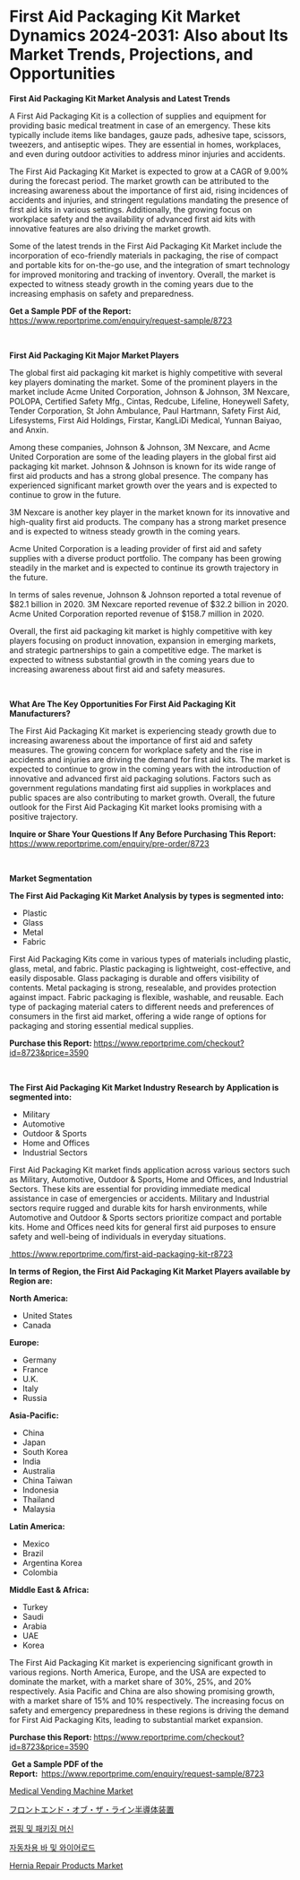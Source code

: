 <p><h1>First Aid Packaging Kit Market Dynamics 2024-2031: Also about Its Market Trends, Projections, and Opportunities</h1></p><p><strong>First Aid Packaging Kit Market Analysis and Latest Trends</strong></p>
<p><p>A First Aid Packaging Kit is a collection of supplies and equipment for providing basic medical treatment in case of an emergency. These kits typically include items like bandages, gauze pads, adhesive tape, scissors, tweezers, and antiseptic wipes. They are essential in homes, workplaces, and even during outdoor activities to address minor injuries and accidents.</p><p>The First Aid Packaging Kit Market is expected to grow at a CAGR of 9.00% during the forecast period. The market growth can be attributed to the increasing awareness about the importance of first aid, rising incidences of accidents and injuries, and stringent regulations mandating the presence of first aid kits in various settings. Additionally, the growing focus on workplace safety and the availability of advanced first aid kits with innovative features are also driving the market growth.</p><p>Some of the latest trends in the First Aid Packaging Kit Market include the incorporation of eco-friendly materials in packaging, the rise of compact and portable kits for on-the-go use, and the integration of smart technology for improved monitoring and tracking of inventory. Overall, the market is expected to witness steady growth in the coming years due to the increasing emphasis on safety and preparedness.</p></p>
<p><strong>Get a Sample PDF of the Report:&nbsp;</strong> <a href="https://www.reportprime.com/enquiry/request-sample/8723">https://www.reportprime.com/enquiry/request-sample/8723</a></p>
<p>&nbsp;</p>
<p><strong>First Aid Packaging Kit Major Market Players</strong></p>
<p><p>The global first aid packaging kit market is highly competitive with several key players dominating the market. Some of the prominent players in the market include Acme United Corporation, Johnson & Johnson, 3M Nexcare, POLOPA, Certified Safety Mfg., Cintas, Redcube, Lifeline, Honeywell Safety, Tender Corporation, St John Ambulance, Paul Hartmann, Safety First Aid, Lifesystems, First Aid Holdings, Firstar, KangLiDi Medical, Yunnan Baiyao, and Anxin.</p><p>Among these companies, Johnson & Johnson, 3M Nexcare, and Acme United Corporation are some of the leading players in the global first aid packaging kit market. Johnson & Johnson is known for its wide range of first aid products and has a strong global presence. The company has experienced significant market growth over the years and is expected to continue to grow in the future.</p><p>3M Nexcare is another key player in the market known for its innovative and high-quality first aid products. The company has a strong market presence and is expected to witness steady growth in the coming years.</p><p>Acme United Corporation is a leading provider of first aid and safety supplies with a diverse product portfolio. The company has been growing steadily in the market and is expected to continue its growth trajectory in the future.</p><p>In terms of sales revenue, Johnson & Johnson reported a total revenue of $82.1 billion in 2020. 3M Nexcare reported revenue of $32.2 billion in 2020. Acme United Corporation reported revenue of $158.7 million in 2020.</p><p>Overall, the first aid packaging kit market is highly competitive with key players focusing on product innovation, expansion in emerging markets, and strategic partnerships to gain a competitive edge. The market is expected to witness substantial growth in the coming years due to increasing awareness about first aid and safety measures.</p></p>
<p>&nbsp;</p>
<p><strong>What Are The Key Opportunities For First Aid Packaging Kit Manufacturers?</strong></p>
<p><p>The First Aid Packaging Kit market is experiencing steady growth due to increasing awareness about the importance of first aid and safety measures. The growing concern for workplace safety and the rise in accidents and injuries are driving the demand for first aid kits. The market is expected to continue to grow in the coming years with the introduction of innovative and advanced first aid packaging solutions. Factors such as government regulations mandating first aid supplies in workplaces and public spaces are also contributing to market growth. Overall, the future outlook for the First Aid Packaging Kit market looks promising with a positive trajectory.</p></p>
<p><strong>Inquire or Share Your Questions If Any Before Purchasing This Report:</strong> <a href="https://www.reportprime.com/enquiry/pre-order/8723">https://www.reportprime.com/enquiry/pre-order/8723</a></p>
<p>&nbsp;</p>
<p><strong>Market Segmentation</strong></p>
<p><strong>The First Aid Packaging Kit Market Analysis by types is segmented into:</strong></p>
<p><ul><li>Plastic</li><li>Glass</li><li>Metal</li><li>Fabric</li></ul></p>
<p><p>First Aid Packaging Kits come in various types of materials including plastic, glass, metal, and fabric. Plastic packaging is lightweight, cost-effective, and easily disposable. Glass packaging is durable and offers visibility of contents. Metal packaging is strong, resealable, and provides protection against impact. Fabric packaging is flexible, washable, and reusable. Each type of packaging material caters to different needs and preferences of consumers in the first aid market, offering a wide range of options for packaging and storing essential medical supplies.</p></p>
<p><strong>Purchase this Report:&nbsp;</strong><a href="https://www.reportprime.com/checkout?id=8723&price=3590">https://www.reportprime.com/checkout?id=8723&price=3590</a></p>
<p>&nbsp;</p>
<p><strong>The First Aid Packaging Kit Market Industry Research by Application is segmented into:</strong></p>
<p><ul><li>Military</li><li>Automotive</li><li>Outdoor & Sports</li><li>Home and Offices</li><li>Industrial Sectors</li></ul></p>
<p><p>First Aid Packaging Kit market finds application across various sectors such as Military, Automotive, Outdoor & Sports, Home and Offices, and Industrial Sectors. These kits are essential for providing immediate medical assistance in case of emergencies or accidents. Military and Industrial sectors require rugged and durable kits for harsh environments, while Automotive and Outdoor & Sports sectors prioritize compact and portable kits. Home and Offices need kits for general first aid purposes to ensure safety and well-being of individuals in everyday situations.</p></p>
<p><a href="https://www.reportprime.com/first-aid-packaging-kit-r8723">&nbsp;https://www.reportprime.com/first-aid-packaging-kit-r8723</a></p>
<p><strong>In terms of Region, the First Aid Packaging Kit Market Players available by Region are:</strong></p>
<p>
    <p> <strong> North America: </strong>
        <ul>
            <li>United States</li>
            <li>Canada</li>
        </ul>
        </p> 
    <p> <strong> Europe: </strong>
        <ul>
            <li>Germany</li>
            <li>France</li>
            <li>U.K.</li>
            <li>Italy</li>
            <li>Russia</li>
        </ul>
        </p> 
    <p> <strong> Asia-Pacific: </strong>
        <ul>
            <li>China</li>
            <li>Japan</li>
            <li>South Korea</li>
            <li>India</li>
            <li>Australia</li>
            <li>China Taiwan</li>
            <li>Indonesia</li>
            <li>Thailand</li>
            <li>Malaysia</li>
        </ul>
        </p> 
    <p> <strong> Latin America: </strong>
        <ul>
            <li>Mexico</li>
            <li>Brazil</li>
            <li>Argentina Korea</li>
            <li>Colombia</li>
        </ul>
        </p> 
    <p> <strong> Middle East & Africa: </strong>
        <ul>
            <li>Turkey</li>
            <li>Saudi</li>
            <li>Arabia</li>
            <li>UAE</li>
            <li>Korea</li>
        </ul>
    </p>
    </p>
<p><p>The First Aid Packaging Kit market is experiencing significant growth in various regions. North America, Europe, and the USA are expected to dominate the market, with a market share of 30%, 25%, and 20% respectively. Asia Pacific and China are also showing promising growth, with a market share of 15% and 10% respectively. The increasing focus on safety and emergency preparedness in these regions is driving the demand for First Aid Packaging Kits, leading to substantial market expansion.</p></p>
<p><strong>Purchase this Report: </strong><a href="https://www.reportprime.com/checkout?id=8723&price=3590">https://www.reportprime.com/checkout?id=8723&price=3590</a></p>
<p>&nbsp;<strong>Get a Sample PDF of the Report:&nbsp;&nbsp;</strong><a href="https://www.reportprime.com/enquiry/request-sample/8723">https://www.reportprime.com/enquiry/request-sample/8723</a></p>
<p><strong></strong></p>
<p><p><a href="https://github.com/Christopherorp895/Market-Research-Report-List-1/blob/main/medical-vending-machine-market.md">Medical Vending Machine Market</a></p><p><a href="https://github.com/JessKilback/Market-Research-Report-List-2/blob/main/621526585088.md">フロントエンド・オブ・ザ・ライン半導体装置</a></p><p><a href="https://github.com/ThomasElmes2022/Market-Research-Report-List-2/blob/main/2107465105673.md">랩핑 및 패키징 머신</a></p><p><a href="https://github.com/risastia4/Market-Research-Report-List-2/blob/main/6292255105672.md">자동차용 바 및 와이어로드</a></p><p><a href="https://github.com/amayrani15moore/Market-Research-Report-List-1/blob/main/hernia-repair-products-market.md">Hernia Repair Products Market</a></p></p>